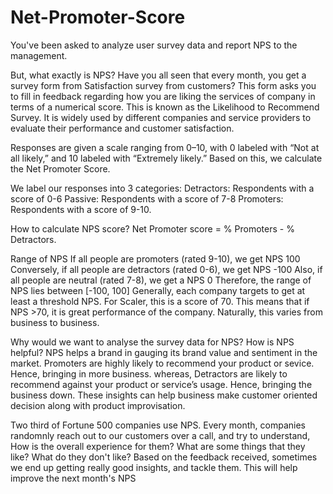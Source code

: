 # Net-Promoter-Score

You've been asked to analyze user survey data and report NPS to the management.

But, what exactly is NPS?
Have you all seen that every month, you get a survey form from Satisfaction survey from customers?
This form asks you to fill in feedback regarding how you are liking the services of company in terms of a numerical score.
This is known as the Likelihood to Recommend Survey.
It is widely used by different companies and service providers to evaluate their performance and customer satisfaction.

Responses are given a scale ranging from 0–10, with 0 labeled with “Not at all likely,” and 10 labeled with “Extremely likely.”
Based on this, we calculate the Net Promoter Score.

We label our responses into 3 categories:
Detractors: Respondents with a score of 0-6
Passive: Respondents with a score of 7-8
Promoters: Respondents with a score of 9-10.

How to calculate NPS score?
Net Promoter score = % Promoters - % Detractors.

Range of NPS
If all people are promoters (rated 9-10), we get NPS 100
Conversely, if all people are detractors (rated 0-6), we get NPS -100
Also, if all people are neutral (rated 7-8), we get a NPS 0
Therefore, the range of NPS lies between [-100, 100]
Generally, each company targets to get at least a threshold NPS.
For Scaler, this is a score of 70.
This means that if NPS >70, it is great performance of the company.
Naturally, this varies from business to business.

Why would we want to analyse the survey data for NPS? How is NPS helpful?
NPS helps a brand in gauging its brand value and sentiment in the market.
Promoters are highly likely to recommend your product or sevice. Hence, bringing in more business.
whereas, Detractors are likely to recommend against your product or service’s usage. Hence, bringing the business down.
These insights can help business make customer oriented decision along with product improvisation.

Two third of Fortune 500 companies use NPS.
Every month, companies randomnly reach out to our customers over a call, and try to understand,
How is the overall experience for them? What are some things that they like? What do they don't like?
Based on the feedback received, sometimes we end up getting really good insights, and tackle them.
This will help improve the next month's NPS
